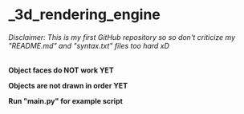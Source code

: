 # _3d_rendering_engine

###### Disclaimer: This is my first GitHub repository so so don't criticize my "README.md" and "syntax.txt" files too hard xD

**Object faces do NOT work YET**

**Objects are not drawn in order YET**

**Run "__main__.py" for example script**
